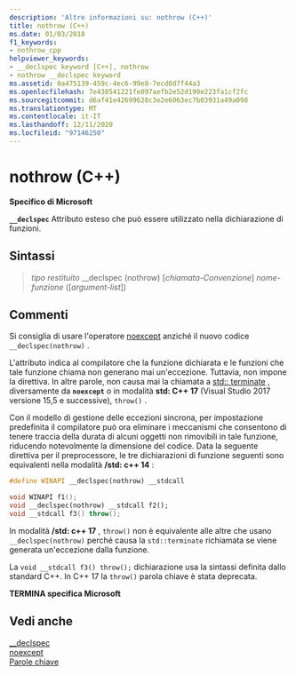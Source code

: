 ```yaml
---
description: 'Altre informazioni su: nothrow (C++)'
title: nothrow (C++)
ms.date: 01/03/2018
f1_keywords:
- nothrow_cpp
helpviewer_keywords:
- __declspec keyword [C++], nothrow
- nothrow __declspec keyword
ms.assetid: 0a475139-459c-4ec6-99e8-7ecd0d7f44a3
ms.openlocfilehash: 7e438541221fe097aefb2e52d190e223fa1cf2fc
ms.sourcegitcommit: d6af41e42699628c3e2e6063ec7b03931a49a098
ms.translationtype: MT
ms.contentlocale: it-IT
ms.lasthandoff: 12/11/2020
ms.locfileid: "97146250"
---
```

# <a name="nothrow-c"></a>nothrow (C++)

**Specifico di Microsoft**

**`__declspec`** Attributo esteso che può essere utilizzato nella dichiarazione di funzioni.

## <a name="syntax"></a>Sintassi

> *tipo restituito* __declspec (nothrow) [*chiamata-Convenzione*] *nome-funzione* ([*argument-list*])

## <a name="remarks"></a>Commenti

Si consiglia di usare l'operatore [noexcept](noexcept-cpp.md) anziché il nuovo codice `__declspec(nothrow)` .

L'attributo indica al compilatore che la funzione dichiarata e le funzioni che tale funzione chiama non generano mai un'eccezione. Tuttavia, non impone la direttiva. In altre parole, non causa mai la chiamata a [std:: terminate](../standard-library/exception-functions.md#terminate) , diversamente da **`noexcept`** o in modalità **std: C++ 17** (Visual Studio 2017 versione 15,5 e successive), `throw()` .

Con il modello di gestione delle eccezioni sincrona, per impostazione predefinita il compilatore può ora eliminare i meccanismi che consentono di tenere traccia della durata di alcuni oggetti non rimovibili in tale funzione, riducendo notevolmente la dimensione del codice. Data la seguente direttiva per il preprocessore, le tre dichiarazioni di funzione seguenti sono equivalenti nella modalità **/std: c++ 14** :

```cpp
#define WINAPI __declspec(nothrow) __stdcall

void WINAPI f1();
void __declspec(nothrow) __stdcall f2();
void __stdcall f3() throw();
```

In modalità **/std: c++ 17** , `throw()` non è equivalente alle altre che usano `__declspec(nothrow)` perché causa la `std::terminate` richiamata se viene generata un'eccezione dalla funzione.

La `void __stdcall f3() throw();` dichiarazione usa la sintassi definita dallo standard C++. In C++ 17 la `throw()` parola chiave è stata deprecata.

**TERMINA specifica Microsoft**

## <a name="see-also"></a>Vedi anche

[__declspec](../cpp/declspec.md)<br/>
[noexcept](noexcept-cpp.md)<br/>
[Parole chiave](../cpp/keywords-cpp.md)
